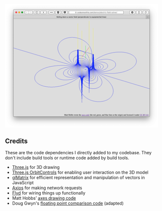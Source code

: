 ![screenshot](screenshot.png)

## Credits

These are the code dependencies I directly added to my codebase. They don't 
include build tools or runtime code added by build tools.

 - [Three.js](https://threejs.org) for 3D drawing
 - [Three.js OrbitControls](https://github.com/mrdoob/three.js/blob/master/examples/js/controls/OrbitControls.js) for enabling user interaction on the 3D model
 - [glMatrix](http://glmatrix.net) for efficient representation and manipulation of vectors in JavaScript
 - [Axios](https://github.com/axios/axios) for making network requests
 - [Flyd](https://github.com/paldepind/flyd) for wiring things up functionally
 - Matt Hobbs’ [axes drawing code](https://nooshu.github.io/lab/2011-05-15-debug-axes-in-three-js/)
 - Doug Gwyn's [floating point comparison code](http://c-faq.com/fp/fpequal.html) (adapted)

